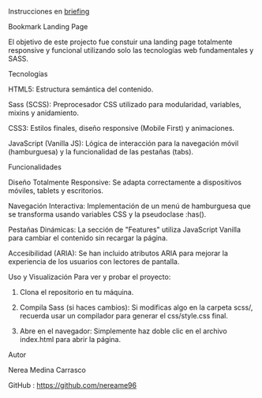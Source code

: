 Instrucciones en [briefing](/starter-code/briefing.md)

Bookmark Landing Page

El objetivo de este projecto fue constuir una landing page totalmente responsive y funcional utilizando solo las tecnologías web fundamentales y SASS.


Tecnologías

HTML5: Estructura semántica del contenido.

Sass (SCSS): Preprocesador CSS utilizado para modularidad, variables, mixins y anidamiento.

CSS3: Estilos finales, diseño responsive (Mobile First) y animaciones.

JavaScript (Vanilla JS): Lógica de interacción para la navegación móvil (hamburguesa) y la funcionalidad de las pestañas (tabs).


Funcionalidades

Diseño Totalmente Responsive: Se adapta correctamente a dispositivos móviles, tablets y escritorios.

Navegación Interactiva: Implementación de un menú de hamburguesa que se transforma usando variables CSS y la pseudoclase :has().

Pestañas Dinámicas: La sección de "Features" utiliza JavaScript Vanilla para cambiar el contenido sin recargar la página.

Accesibilidad (ARIA): Se han incluido atributos ARIA para mejorar la experiencia de los usuarios con lectores de pantalla.

Uso y Visualización
Para ver y probar el proyecto:

1. Clona el repositorio en tu máquina.

2. Compila Sass (si haces cambios): Si modificas algo en la carpeta scss/, recuerda usar un compilador para generar el css/style.css final.

3. Abre en el navegador: Simplemente haz doble clic en el archivo index.html para abrir la página.



Autor

Nerea Medina Carrasco

GitHub : https://github.com/nereame96